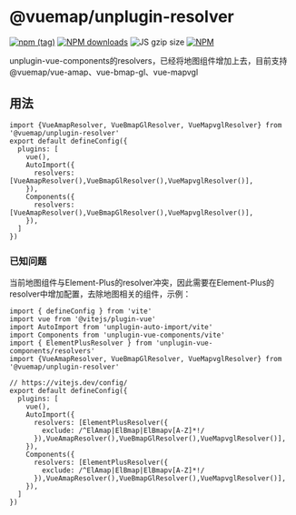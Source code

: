 # @vuemap/unplugin-resolver
[![npm (tag)](https://img.shields.io/npm/v/@vuemap/unplugin-resolver)](https://www.npmjs.org/package/@vuemap/unplugin-resolver)
[![NPM downloads](http://img.shields.io/npm/dm/@vuemap/unplugin-resolver.svg)](https://npmjs.org/package/@vuemap/unplugin-resolver)
![JS gzip size](http://img.badgesize.io/https://unpkg.com/@vuemap/unplugin-resolver?compression=gzip&label=gzip%20size:%20JS)
[![NPM](https://img.shields.io/npm/l/@vuemap/unplugin-resolver)](https://gitee.com/guyangyang/unplugin-resolver)

unplugin-vue-components的resolvers，已经将地图组件增加上去，目前支持@vuemap/vue-amap、vue-bmap-gl、vue-mapvgl

## 用法

```
import {VueAmapResolver, VueBmapGlResolver, VueMapvglResolver} from '@vuemap/unplugin-resolver'
export default defineConfig({
  plugins: [
    vue(),
    AutoImport({
      resolvers: [VueAmapResolver(),VueBmapGlResolver(),VueMapvglResolver()],
    }),
    Components({
      resolvers: [VueAmapResolver(),VueBmapGlResolver(),VueMapvglResolver()],
    }),
  ]
})
```

### 已知问题
当前地图组件与Element-Plus的resolver冲突，因此需要在Element-Plus的resolver中增加配置，去除地图相关的组件，示例：
```
import { defineConfig } from 'vite'
import vue from '@vitejs/plugin-vue'
import AutoImport from 'unplugin-auto-import/vite'
import Components from 'unplugin-vue-components/vite'
import { ElementPlusResolver } from 'unplugin-vue-components/resolvers'
import {VueAmapResolver, VueBmapGlResolver, VueMapvglResolver} from '@vuemap/unplugin-resolver'

// https://vitejs.dev/config/
export default defineConfig({
  plugins: [
    vue(),
    AutoImport({
      resolvers: [ElementPlusResolver({
        exclude: /^ElAmap|ElBmap|ElBmapv[A-Z]*!/
      }),VueAmapResolver(),VueBmapGlResolver(),VueMapvglResolver()],
    }),
    Components({
      resolvers: [ElementPlusResolver({
        exclude: /^ElAmap|ElBmap|ElBmapv[A-Z]*!/
      }),VueAmapResolver(),VueBmapGlResolver(),VueMapvglResolver()],
    }),
  ]
})
```

